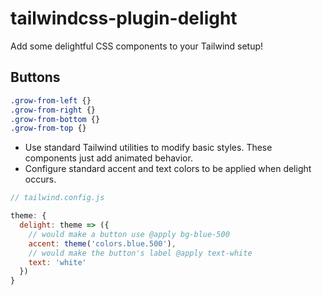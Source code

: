 # tailwindcss-plugin-delight

Add some delightful CSS components to your Tailwind setup!

## Buttons

```css
.grow-from-left {}
.grow-from-right {}
.grow-from-bottom {}
.grow-from-top {}
```

- Use standard Tailwind utilities to modify basic styles. These components just add animated behavior.
- Configure standard accent and text colors to be applied when delight occurs.

```javascript
// tailwind.config.js

theme: {
  delight: theme => ({
    // would make a button use @apply bg-blue-500
    accent: theme('colors.blue.500'),
    // would make the button's label @apply text-white
    text: 'white'
  })
}
```
